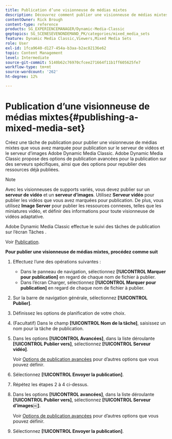 ```yaml
---
title: Publication d’une visionneuse de médias mixtes
description: Découvrez comment publier une visionneuse de médias mixtes depuis Adobe Dynamic Media Classic.
contentOwner: Rick Brough
content-type: reference
products: SG_EXPERIENCEMANAGER/Dynamic-Media-Classic
geptopics: SG_SCENESEVENONDEMAND_PK/categories/mixed_media_sets
feature: Dynamic Media Classic,Viewers,Mixed Media Sets
role: User
exl-id: 1fca9640-d127-454a-b3aa-b2ac82136e62
topic: Content Management
level: Intermediate
source-git-commit: 5140b62c76970cfcee271664f11b1ff605625fe7
workflow-type: tm+mt
source-wordcount: '262'
ht-degree: 12%

---
```


# Publication d’une visionneuse de médias mixtes{#publishing-a-mixed-media-set}

Créez une tâche de publication pour publier une visionneuse de médias mixtes que vous avez marquée pour publication sur le serveur de vidéos et le serveur d’images Adobe Dynamic Media Classic. Adobe Dynamic Media Classic propose des options de publication avancées pour la publication sur des serveurs spécifiques, ainsi que des options pour republier des ressources déjà publiées.

>[!NOTE]
>
>Avec les visionneuses de supports variés, vous devez publier sur un **serveur de vidéo** et un **serveur d’images**. Utilisez **Serveur vidéo** pour publier les vidéos que vous avez marquées pour publication. De plus, vous utilisez **Image Server** pour publier les ressources connexes, telles que les miniatures vidéo, et définir des informations pour toute visionneuse de vidéos adaptative.

Adobe Dynamic Media Classic effectue le suivi des tâches de publication sur l’écran Tâches .

Voir [Publication](publishing-files.md#publishing_files).

<!-- 

Comment Type: remark
Last Modified By: unknown unknown 
Last Modified Date: 

<p>RB: Updated the following steps as per Cynthia email, 11/9/2012, added 11/12/2012</p>

 -->

**Pour publier une visionneuse de médias mixtes, procédez comme suit**

1. Effectuez l’une des opérations suivantes :

   * Dans le panneau de navigation, sélectionnez **[!UICONTROL Marquer pour publication]** en regard de chaque nom de fichier à publier.
   * Dans l’écran Charger, sélectionnez **[!UICONTROL Marquer pour publication]** en regard de chaque nom de fichier à publier.

1. Sur la barre de navigation générale, sélectionnez **[!UICONTROL Publier]**.
1. Définissez les options de planification de votre choix.
1. (Facultatif) Dans le champ **[!UICONTROL Nom de la tâche]**, saisissez un nom pour la tâche de publication.
1. Dans les options **[!UICONTROL Avancées]**, dans la liste déroulante **[!UICONTROL Publier vers]**, sélectionnez **[!UICONTROL Serveur vidéo]**.

   Voir [Options de publication avancées](publishing-files.md#advanced_publish_options) pour d’autres options que vous pouvez définir.

1. Sélectionnez **[!UICONTROL Envoyer la publication]**.
1. Répétez les étapes 2 à 4 ci-dessus.
1. Dans les options **[!UICONTROL avancées]**, dans la liste déroulante **[!UICONTROL Publier vers]**, sélectionnez **[!UICONTROL Serveur d’images￼]**.

   Voir [Options de publication avancées](publishing-files.md#advanced_publish_options) pour d’autres options que vous pouvez définir.

1. Sélectionnez **[!UICONTROL Envoyer la publication]**.
